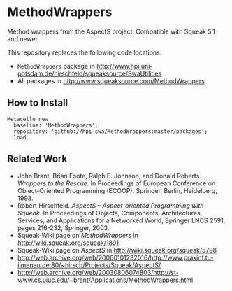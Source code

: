# MethodWrappers
Method wrappers from the AspectS project. Compatible with Squeak 5.1 and newer.

This repository replaces the following code locations:
 * `MethodWrappers` package in http://www.hpi.uni-potsdam.de/hirschfeld/squeaksource/SwaUtilities
 * All packages in http://www.squeaksource.com/MethodWrappers

## How to Install

```Smalltalk
Metacello new
  baseline: 'MethodWrappers';
  repository: 'github://hpi-swa/MethodWrappers:master/packages';
  load.
```

## Related Work

 * John Brant, Brian Foote, Ralph E. Johnson, and Donald Roberts. *Wrappers to the Rescue*. In Proceedings of European Conference on Object-Oriented Programming (ECOOP). Springer, Berlin, Heidelberg, 1998.
 * Robert Hirschfeld. *AspectS – Aspect-oriented Programming with Squeak*. In Proceedings of Objects, Components, Architectures, Services, and Applications for a Networked World, Springer LNCS 2591, pages 216-232, Springer, 2003.
 * Squeak-Wiki page on *MethodWrappers* in http://wiki.squeak.org/squeak/1891
 * Squeak-Wiki page on *AspectS* in http://wiki.squeak.org/squeak/5798
 * http://web.archive.org/web/20060101232016/http://www.prakinf.tu-ilmenau.de:80/~hirsch/Projects/Squeak/AspectS/
 * http://web.archive.org/web/20030806074803/http://st-www.cs.uiuc.edu/~brant/Applications/MethodWrappers.html
